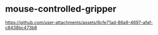 # mouse-controlled-gripper



https://github.com/user-attachments/assets/6cfe71ad-86a9-4697-afaf-c8438bc473b8

